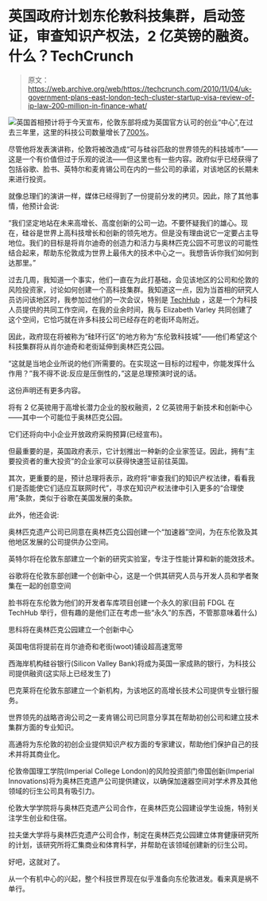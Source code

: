 # 英国政府计划东伦敦科技集群，启动签证，审查知识产权法，2 亿英镑的融资。什么？TechCrunch

> 原文：<https://web.archive.org/web/https://techcrunch.com/2010/11/04/uk-government-plans-east-london-tech-cluster-startup-visa-review-of-ip-law-200-million-in-finance-what/>

![](img/9491b959e806a8656152b54fa909bfec.png)英国首相预计将于今天宣布，伦敦东部将成为英国官方认可的创业“中心”,在过去三年里，这里的科技公司数量增长了[700%](https://web.archive.org/web/20230203014443/http://www.techhub.com/magazine/read/tech-cluster-around-londons-new-techhub-grows-700-inside-three-years_104.html)。

尽管他将发表演讲称，伦敦将被改造成“可与硅谷匹敌的世界领先的科技城市”——这是一个有价值但过于乐观的说法——但这里也有一些内容。政府似乎已经获得了包括谷歌、脸书、英特尔和麦肯锡公司在内的一些公司的承诺，对该地区的长期未来进行投资。

就像总理们的演讲一样，媒体已经得到了一份提前分发的拷贝。因此，除了其他事情，他预计会说:

“我们坚定地站在未来高增长、高度创新的公司一边。不要怀疑我们的雄心。现在，硅谷是世界上高科技增长和创新的领先地方。但是没有理由说它一定要占主导地位。我们的目标是将肖尔迪奇的创造力和活力与奥林匹克公园不可思议的可能性结合起来，帮助东伦敦成为世界上最伟大的技术中心之一。我想告诉你我们如何到达那里。”

过去几周，我知道一个事实，他们一直在为此打基础，会见该地区的公司和伦敦的风险投资家，讨论如何创建一个高科技集群。我知道这一点，因为当首相的研究人员访问该地区时，我参加过他们的一次会议，特别是 [TechHub](https://web.archive.org/web/20230203014443/http://techhub.com/) ，这是一个为科技人员提供的共同工作空间，在我的业余时间，我与 Elizabeth Varley 共同创建了这个空间，它恰巧就在许多科技公司已经存在的老街环岛附近。

因此，政府现在将被称为“硅环行区”的地方称为“东伦敦科技城”——他们希望这个科技集群将从肖尔迪奇和老街延伸到奥林匹克公园。

“这就是当地企业所说的他们所需要的。在实现这一目标的过程中，你能发挥什么作用？”我不得不说:反应是压倒性的，”这是总理预演时说的话。

这份声明还有更多内容。

将有 2 亿英镑用于高增长潜力企业的股权融资，2 亿英镑用于新技术和创新中心——其中一个可能位于奥林匹克公园。

它们还将向中小企业开放政府采购预算(已经宣布)。

但最重要的是，英国政府表示，它计划推出一种新的企业家签证。因此，拥有“主要投资者的重大投资”的企业家可以获得快速签证前往英国。

其次，更重要的是，预计总理将表示，政府将“审查我们的知识产权法律，看看我们是否能使它们适应互联网时代”，寻求在知识产权法律中引入更多的“合理使用”条款，类似于谷歌在美国发展的条款。

此外，他还会说:

奥林匹克遗产公司已同意在奥林匹克公园创建一个“加速器”空间，为在东伦敦及其他地区发展的公司提供办公空间。

英特尔将在伦敦东部建立一个新的研究实验室，专注于性能计算和新的能效技术。

谷歌将在伦敦东部创建一个创新中心，这是一个供其研究人员与开发人员和学者聚集在一起的创意空间

脸书将在东伦敦为他们的开发者车库项目创建一个永久的家(目前 FDGL 在 TechHub 举行，但有趣的是他们正在考虑一些“永久”的东西，不管那意味着什么)

思科将在奥林匹克公园建立一个创新中心

英国电信将提前在肖尔迪奇和老街(woot)铺设超高速宽带

西海岸机构硅谷银行(Silicon Valley Bank)将成为英国一家成熟的银行，为科技公司提供融资(这实际上已经发生了)

巴克莱将在伦敦东部建立一个新机构，为该地区的高增长技术公司提供专业银行服务。

世界领先的战略咨询公司之一麦肯锡公司已同意分享其在帮助初创公司和建立技术集群方面的专业知识。

高通将为东伦敦的初创企业提供知识产权方面的专家建议，帮助他们保护自己的技术并将其商业化。

伦敦帝国理工学院(Imperial College London)的风险投资部门帝国创新(Imperial Innovations)将为奥林匹克遗产公司提供建议，以确保加速器空间对学术界及其他领域的衍生公司具有吸引力。

伦敦大学学院将与奥林匹克遗产公司合作，在奥林匹克公园建设学生设施，特别关注学生创业和住宿。

拉夫堡大学将与奥林匹克遗产公司合作，制定在奥林匹克公园建立体育健康研究所的计划，该研究所将汇集商业和体育科学，并帮助在该领域创建新的衍生公司。

好吧，这就对了。

从一个有机中心的兴起，整个科技世界现在似乎准备向东伦敦进发。看来真是祸不单行。